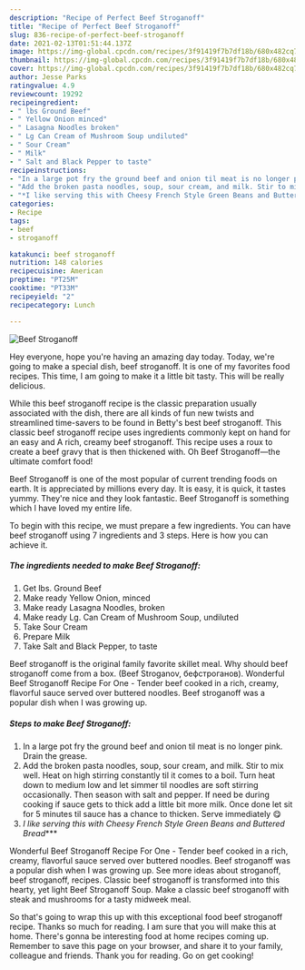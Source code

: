 ```yaml
---
description: "Recipe of Perfect Beef Stroganoff"
title: "Recipe of Perfect Beef Stroganoff"
slug: 836-recipe-of-perfect-beef-stroganoff
date: 2021-02-13T01:51:44.137Z
image: https://img-global.cpcdn.com/recipes/3f91419f7b7df18b/680x482cq70/beef-stroganoff-recipe-main-photo.jpg
thumbnail: https://img-global.cpcdn.com/recipes/3f91419f7b7df18b/680x482cq70/beef-stroganoff-recipe-main-photo.jpg
cover: https://img-global.cpcdn.com/recipes/3f91419f7b7df18b/680x482cq70/beef-stroganoff-recipe-main-photo.jpg
author: Jesse Parks
ratingvalue: 4.9
reviewcount: 19292
recipeingredient:
- " lbs Ground Beef"
- " Yellow Onion minced"
- " Lasagna Noodles broken"
- " Lg Can Cream of Mushroom Soup undiluted"
- " Sour Cream"
- " Milk"
- " Salt and Black Pepper to taste"
recipeinstructions:
- "In a large pot fry the ground beef and onion til meat is no longer pink. Drain the grease."
- "Add the broken pasta noodles, soup, sour cream, and milk. Stir to mix well. Heat on high stirring constantly til it comes to a boil. Turn heat down to medium low and let simmer til noodles are soft stirring occasionally. Then season with salt and pepper. If need be during cooking if sauce gets to thick add a little bit more milk. Once done let sit for 5 minutes til sauce has a chance to thicken. Serve immediately 😋"
- "*I like serving this with Cheesy French Style Green Beans and Buttered Bread****"
categories:
- Recipe
tags:
- beef
- stroganoff

katakunci: beef stroganoff 
nutrition: 148 calories
recipecuisine: American
preptime: "PT25M"
cooktime: "PT33M"
recipeyield: "2"
recipecategory: Lunch

---
```



![Beef Stroganoff](https://img-global.cpcdn.com/recipes/3f91419f7b7df18b/680x482cq70/beef-stroganoff-recipe-main-photo.jpg)

Hey everyone, hope you're having an amazing day today. Today, we're going to make a special dish, beef stroganoff. It is one of my favorites food recipes. This time, I am going to make it a little bit tasty. This will be really delicious.

While this beef stroganoff recipe is the classic preparation usually associated with the dish, there are all kinds of fun new twists and streamlined time-savers to be found in Betty&#39;s best beef stroganoff. This classic beef stroganoff recipe uses ingredients commonly kept on hand for an easy and A rich, creamy beef stroganoff. This recipe uses a roux to create a beef gravy that is then thickened with. Oh Beef Stroganoff—the ultimate comfort food!

Beef Stroganoff is one of the most popular of current trending foods on earth. It is appreciated by millions every day. It is easy, it is quick, it tastes yummy. They're nice and they look fantastic. Beef Stroganoff is something which I have loved my entire life.


To begin with this recipe, we must prepare a few ingredients. You can have beef stroganoff using 7 ingredients and 3 steps. Here is how you can achieve it.

<!--inarticleads1-->

##### The ingredients needed to make Beef Stroganoff:

1. Get  lbs. Ground Beef
1. Make ready  Yellow Onion, minced
1. Make ready  Lasagna Noodles, broken
1. Make ready  Lg. Can Cream of Mushroom Soup, undiluted
1. Take  Sour Cream
1. Prepare  Milk
1. Take  Salt and Black Pepper, to taste


Beef stroganoff is the original family favorite skillet meal. Why should beef stroganoff come from a box. (Beef Stroganov, бефстроганов). Wonderful Beef Stroganoff Recipe For One - Tender beef cooked in a rich, creamy, flavorful sauce served over buttered noodles. Beef stroganoff was a popular dish when I was growing up. 

<!--inarticleads2-->

##### Steps to make Beef Stroganoff:

1. In a large pot fry the ground beef and onion til meat is no longer pink. Drain the grease.
1. Add the broken pasta noodles, soup, sour cream, and milk. Stir to mix well. Heat on high stirring constantly til it comes to a boil. Turn heat down to medium low and let simmer til noodles are soft stirring occasionally. Then season with salt and pepper. If need be during cooking if sauce gets to thick add a little bit more milk. Once done let sit for 5 minutes til sauce has a chance to thicken. Serve immediately 😋
1. *I like serving this with Cheesy French Style Green Beans and Buttered Bread****


Wonderful Beef Stroganoff Recipe For One - Tender beef cooked in a rich, creamy, flavorful sauce served over buttered noodles. Beef stroganoff was a popular dish when I was growing up. See more ideas about stroganoff, beef stroganoff, recipes. Classic beef stroganoff is transformed into this hearty, yet light Beef Stroganoff Soup. Make a classic beef stroganoff with steak and mushrooms for a tasty midweek meal. 

So that's going to wrap this up with this exceptional food beef stroganoff recipe. Thanks so much for reading. I am sure that you will make this at home. There's gonna be interesting food at home recipes coming up. Remember to save this page on your browser, and share it to your family, colleague and friends. Thank you for reading. Go on get cooking!
